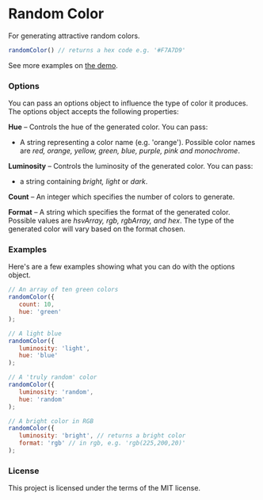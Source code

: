 # Random Color

For generating attractive random colors. 

```javascript
randomColor() // returns a hex code e.g. '#F7A7D9'
```

See more examples on [the demo](http://llllll.li/randomColor/).

### Options

You can pass an options object to influence the type of color it produces. The options object accepts the following properties:

**Hue** – Controls the hue of the generated color. You can pass:
- A string representing a color name (e.g. 'orange'). Possible color names are *red, orange, yellow, green, blue, purple, pink and monochrome*. 

**Luminosity** – Controls the luminosity of the generated color. You can pass:
- a string containing *bright, light* or *dark*.

**Count** – An integer which specifies the number of colors to generate.

**Format** – A string which specifies the format of the generated color. Possible values are *hsvArray, rgb, rgbArray, and hex*. The type of the generated color will vary based on the format chosen.
 
### Examples

Here's are a few examples showing what you can do with the options object. 

```javascript
// An array of ten green colors
randomColor({
   count: 10,
   hue: 'green'
);

// A light blue
randomColor({
   luminosity: 'light',
   hue: 'blue' 
);

// A 'truly random' color
randomColor({
   luminosity: 'random',
   hue: 'random'
);

// A bright color in RGB
randomColor({
   luminosity: 'bright', // returns a bright color
   format: 'rgb' // in rgb, e.g. 'rgb(225,200,20)'
);

```

### License

This project is licensed under the terms of the MIT license.
